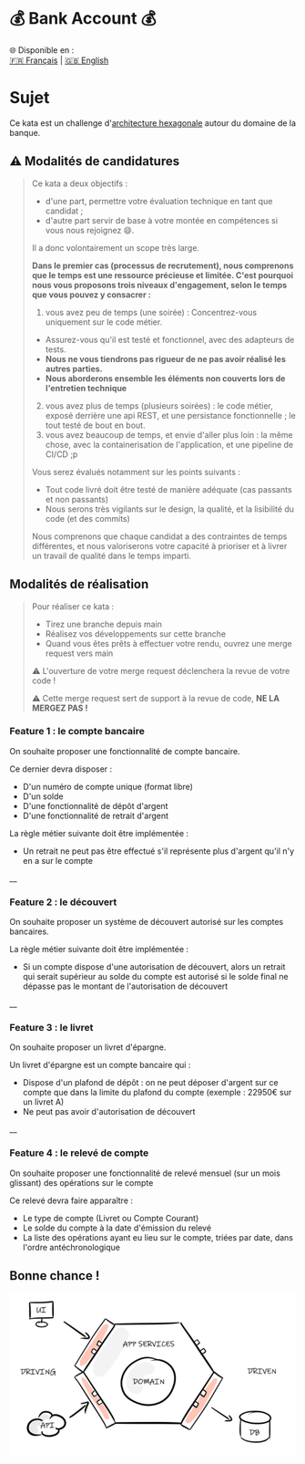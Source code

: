 # 💰 **Bank Account** 💰
🌐 Disponible en :  
[🇫🇷 Français](README.md) | [🇬🇧 English](README.en.md)

# Sujet

Ce kata est un challenge d'[architecture hexagonale](https://fr.wikipedia.org/wiki/Architecture_hexagonale) autour du domaine de la banque.

## ⚠️ Modalités de candidatures 

> Ce kata a deux objectifs : 
> - d'une part, permettre votre évaluation technique en tant que candidat ; 
> - d'autre part servir de base à votre montée en compétences si vous nous rejoignez :smile:.
> 
> Il a donc volontairement un scope très large.
> 
> **Dans le premier cas (processus de recrutement), nous comprenons que le temps est une ressource précieuse et limitée. 
> C'est pourquoi nous vous proposons trois niveaux d'engagement, selon le temps que vous pouvez y consacrer :**
>
> 1. vous avez peu de temps (une soirée) : Concentrez-vous uniquement sur le code métier. 
>   - Assurez-vous qu'il est testé et fonctionnel, avec des adapteurs de tests. 
>   - **Nous ne vous tiendrons pas rigueur de ne pas avoir réalisé les autres parties.** 
>   - **Nous aborderons ensemble les éléments non couverts lors de l'entretien technique**
> 2. vous avez plus de temps (plusieurs soirées) : le code métier, exposé derrière une api REST, et une persistance fonctionnelle ; le tout testé de bout en bout.
> 3. vous avez beaucoup de temps, et envie d'aller plus loin : la même chose, avec la containerisation de l'application, et une pipeline de CI/CD ;p
> 
> Vous serez évalués notamment sur les points suivants :
> 
> - Tout code livré doit être testé de manière adéquate (cas passants et non passants)
> - Nous serons très vigilants sur le design, la qualité, et la lisibilité du code (et des commits)
> 
> Nous comprenons que chaque candidat a des contraintes de temps différentes, et nous valoriserons votre capacité à prioriser et à livrer un travail de qualité dans le temps imparti.
>

## Modalités de réalisation

> Pour réaliser ce kata : 
> - Tirez une branche depuis main
> - Réalisez vos développements sur cette branche
> - Quand vous êtes prêts à effectuer votre rendu, ouvrez une merge request vers main 
>
> ⚠️ L'ouverture de votre merge request déclenchera la revue de votre code !
> 
>⚠️ Cette merge request sert de support à la revue de code, **NE LA MERGEZ PAS !**
>


### Feature 1 : le compte bancaire

On souhaite proposer une fonctionnalité de compte bancaire. 

Ce dernier devra disposer : 

- D'un numéro de compte unique (format libre)
- D'un solde
- D'une fonctionnalité de dépôt d'argent
- D'une fonctionnalité de retrait d'argent

La règle métier suivante doit être implémentée : 

- Un retrait ne peut pas être effectué s'il représente plus d'argent qu'il n'y en a sur le compte

__          

### Feature 2 : le découvert

On souhaite proposer un système de découvert autorisé sur les comptes bancaires.

La règle métier suivante doit être implémentée : 

- Si un compte dispose d'une autorisation de découvert, alors un retrait qui serait supérieur au solde du compte est autorisé
si le solde final ne dépasse pas le montant de l'autorisation de découvert

__

### Feature 3 : le livret

On souhaite proposer un livret d'épargne.

Un livret d'épargne est un compte bancaire qui : 

- Dispose d'un plafond de dépôt : on ne peut déposer d'argent sur ce compte que dans la limite du plafond du compte (exemple : 22950€ sur un livret A)
- Ne peut pas avoir d'autorisation de découvert

__

### Feature 4 : le relevé de compte

On souhaite proposer une fonctionnalité de relevé mensuel (sur un mois glissant) des opérations sur le compte

Ce relevé devra faire apparaître : 

- Le type de compte (Livret ou Compte Courant)
- Le solde du compte à la date d'émission du relevé
- La liste des opérations ayant eu lieu sur le compte, triées par date, dans l'ordre antéchronologique

## Bonne chance !


![archi-hexa](./assets/hexa-schema.png)


 






